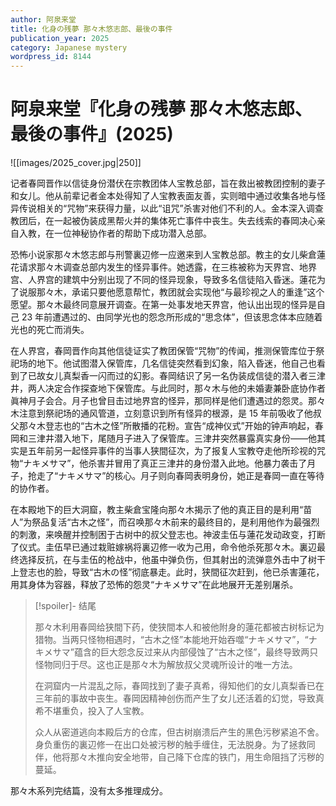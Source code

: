 ```yaml
---
author: 阿泉来堂
title: 化身の残夢 那々木悠志郎、最後の事件
publication_year: 2025
category: Japanese mystery
wordpress_id: 8144
---
```


# 阿泉来堂『化身の残夢 那々木悠志郎、最後の事件』(2025)

![[images/2025_cover.jpg|250]]

记者春岡晋作以信徒身份潜伏在宗教团体人宝教总部，旨在救出被教团控制的妻子和女儿。他从前辈记者金本处得知了人宝教表面友善，实则暗中通过收集各地与怪异传说相关的“咒物”来获得力量，以此“诅咒”杀害对他们不利的人。金本深入调查教团后，在一起被伪装成黑帮火并的集体死亡事件中丧生。失去线索的春岡决心亲自入教，在一位神秘协作者的帮助下成功潜入总部。

恐怖小说家那々木悠志郎与刑警裏辺修一应邀来到人宝教总部。教主的女儿柴倉蓮花请求那々木调查总部内发生的怪异事件。她透露，在三栋被称为天界宫、地界宫、人界宫的建筑中分别出现了不同的怪异现象，导致多名信徒陷入昏迷。蓮花为了说服那々木，承诺只要他愿意帮忙，教团就会实现他“与最珍视之人的重逢”这个愿望。那々木最终同意展开调查。在第一处事发地天界宫，他认出出现的怪异是自己 23 年前遭遇过的、由同学光也的怨念所形成的“思念体”，但该思念体本应随着光也的死亡而消失。

在人界宫，春岡晋作向其他信徒证实了教团保管“咒物”的传闻，推测保管库位于祭祀场的地下。他试图潜入保管库，几名信徒突然看到幻象，陷入昏迷，他自己也看到了已故女儿真梨香一闪而过的幻影。春岡结识了另一名伪装成信徒的潜入者三津井，两人决定合作探查地下保管库。与此同时，那々木与他的未婚妻兼卧底协作者眞神月子会合。月子也曾目击过地界宫的怪异，那同样是他们遭遇过的怨灵。那々木注意到祭祀场的通风管道，立刻意识到所有怪异的根源，是 15 年前吸收了他叔父那々木登志也的“古木之怪”所散播的花粉。宣告“成神仪式”开始的钟声响起，春岡和三津井潜入地下，尾随月子进入了保管库。三津井突然暴露真实身份——他其实是五年前另一起怪异事件的当事人狭間征次，为了报复人宝教夺走他所珍视的咒物“ナキメサマ”，他杀害并冒用了真正三津井的身份潜入此地。他暴力袭击了月子，抢走了“ナキメサマ”的核心。月子则向春岡表明身份，她正是春岡一直在等待的协作者。

在本殿地下的巨大洞窟，教主柴倉宝隆向那々木揭示了他的真正目的是利用“苗人”为祭品复活“古木之怪”，而召唤那々木前来的最终目的，是利用他作为最强烈的刺激，来唤醒并控制困于古树中的叔父登志也。神波圭伍与蓮花发动政变，打断了仪式。圭伍早已通过栽赃嫁祸将裏辺修一收为己用，命令他杀死那々木。裏辺最终选择反抗，在与圭伍的枪战中，他虽中弹负伤，但其射出的流弹意外击中了树干上登志也的脸，导致“古木の怪”彻底暴走。此时，狭間征次赶到，他已杀害蓮花，用其身体为容器，释放了恐怖的怨灵“ナキメサマ”在此地展开无差别屠杀。

> [!spoiler]- 结尾
> 
> 那々木利用春岡给狭間下药，使狭間本人和被他附身的蓮花都被古树标记为猎物。当两只怪物相遇时，“古木之怪”本能地开始吞噬“ナキメサマ”，“ナキメサマ”蕴含的巨大怨念反过来从内部侵蚀了“古木之怪”，最终导致两只怪物同归于尽。这也正是那々木为解放叔父灵魂所设计的唯一方法。
> 
> 在洞窟内一片混乱之际，春岡找到了妻子真希，得知他们的女儿真梨香已在三年前的事故中丧生。春岡因精神创伤而产生了女儿还活着的幻觉，导致真希不堪重负，投入了人宝教。
> 
> 众人从密道逃向本殿后方的仓库，但古树崩溃后产生的黑色污秽紧追不舍。身负重伤的裏辺修一在出口处被污秽的触手缠住，无法脱身。为了拯救同伴，他将那々木推向安全地带，自己降下仓库的铁门，用生命阻挡了污秽的蔓延。

那々木系列完结篇，没有太多推理成分。

